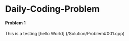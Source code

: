 # Daily-Coding-Problem 

#### Problem 1
This is a testing 
[hello World] (/Solution/Problem#001.cpp)
